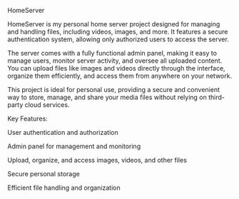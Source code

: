 HomeServer

HomeServer is my personal home server project designed for managing and handling files, including videos, images, and more. It features a secure authentication system, allowing only authorized users to access the server.

The server comes with a fully functional admin panel, making it easy to manage users, monitor server activity, and oversee all uploaded content. You can upload files like images and videos directly through the interface, organize them efficiently, and access them from anywhere on your network.

This project is ideal for personal use, providing a secure and convenient way to store, manage, and share your media files without relying on third-party cloud services.

Key Features:

User authentication and authorization

Admin panel for management and monitoring

Upload, organize, and access images, videos, and other files

Secure personal storage

Efficient file handling and organization

